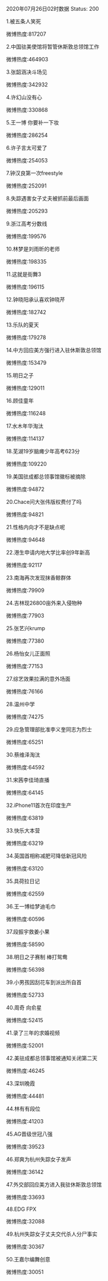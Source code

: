 2020年07月26日02时数据
Status: 200

1.被五条人笑死

微博热度:817207

2.中国驻美使馆将暂管休斯敦总领馆工作

微博热度:464903

3.张韶涵决斗场见

微博热度:342932

4.许幻山没有心

微博热度:330868

5.王一博 你要补一下妆

微博热度:286254

6.许子言太可爱了

微博热度:254053

7.钟汉良第一次freestyle

微博热度:252091

8.失踪遇害女子丈夫被抓前最后画面

微博热度:205293

9.浙江高考分数线

微博热度:199576

10.林梦是刘雨昕的老师

微博热度:198335

11.这就是街舞3

微博热度:196115

12.钟晓阳承认喜欢钟晓芹

微博热度:182742

13.乐队的夏天

微博热度:179278

14.中方回应美方强行进入驻休斯敦总领馆

微博热度:153479

15.明日之子

微博热度:129011

16.顾佳童年

微博热度:116248

17.水木年华淘汰

微博热度:114137

18.芜湖19岁脑瘫少年高考623分

微博热度:109220

19.美国驻成都总领事馆徽标被摘除

微博热度:94872

20.Chace问大张伟版权费付了吗

微博热度:94821

21.性格内向才不是缺点呢

微博热度:94648

22.港生申请内地大学比率创9年新高

微博热度:92117

23.南海再次发现抹香鲸群体

微博热度:79909

24.吉林现26800亩外来入侵物种

微博热度:77903

25.张艺兴krump

微博热度:77380

26.杨怡女儿正面照

微博热度:77153

27.综艺效果拉满的意外场面

微博热度:76166

28.温州中学

微博热度:74275

29.应急管理部批准李义奎同志为烈士

微博热度:65251

30.蔡维泽淘汰

微博热度:64592

31.宋茜李佳琦直播

微博热度:64145

32.iPhone11首次在印度生产

微博热度:63819

33.快乐大本营

微博热度:63219

34.英国首相称减肥可降低新冠风险

微博热度:63120

35.具荷拉日记

微博热度:62559

36.王一博给梦迪毛巾

微博热度:60596

37.段振宇救姜小果

微博热度:58590

38.明日之子赛制 棒打鸳鸯

微博热度:56398

39.小男孩因刮花车到派出所自首

微博热度:52733

40.周奇 向俞星

微博热度:52415

41.录了三年的求婚视频

微博热度:52001

42.美驻成都总领事馆被通知关闭第二天

微博热度:46245

43.深圳晚霞

微博热度:44481

44.林有有段位

微博热度:41203

45.AG晋级世冠八强

微博热度:39523

46.郑爽为杭州失踪女子发声

微博热度:36142

47.外交部回应美方进入我驻休斯敦总领馆

微博热度:33693

48.EDG FPX

微博热度:32088

49.杭州失踪女子丈夫交代杀人分尸事实

微博热度:30367

50.王嘉尔编舞创意

微博热度:30051

